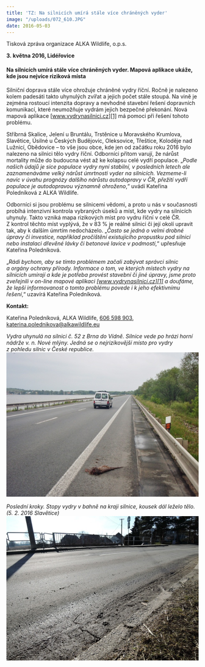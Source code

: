 ```yaml
---
title: 'TZ: Na silnicích umírá stále více chráněných vyder'
image: "/uploads/072_610.JPG"
date: 2016-05-03
---
```

Tisková zpráva organizace ALKA Wildlife, o.p.s.

**3. května 2016, Lidéřovice**

#### Na silnicích umírá stále více chráněných vyder. Mapová aplikace ukáže, kde jsou nejvíce riziková místa

Silniční doprava stále více ohrožuje chráněné vydry říční. Ročně je
nalezeno kolem padesáti takto uhynulých zvířat a jejich počet stále
stoupá. Na vině je zejména rostoucí intenzita dopravy a nevhodné
stavební řešení dopravních komunikací, které neumožňuje vydrám jejich
bezpečné překonání. Nová mapová aplikace [www.vydrynasilnici.cz][1] má
pomoci při řešení tohoto problému.

Stříbrná Skalice, Jelení u Bruntálu, Trstěnice u Moravského Krumlova,
Slavětice, Úsilné u Českých Budějovic, Oleksovice, Třeštice, Koloděje
nad Lužnicí, Obědovice – to vše jsou obce, kde jen od začátku roku 2016
bylo nalezeno na silnici tělo vydry říční. Odborníci přitom varují, že
nárůst mortality může do budoucna vést až ke kolapsu celé vydří
populace. „*Podle našich údajů je sice populace vydry nyní stabilní,
v posledních letech ale zaznamenáváme velký nárůst úmrtnosti vyder na
silnicích. Vezmeme-li navíc v úvahu prognózy dalšího nárůstu autodopravy
v ČR, přežití vydří populace je autodopravou významně ohroženo*,“ uvádí
Kateřina Poledníková z ALKA Wildlife.

Odborníci si jsou problému se silnicemi vědomi, a proto u nás
v současnosti probíhá intenzivní kontrola vybraných úseků a míst, kde
vydry na silnicích uhynuly. Takto vzniká mapa rizikových míst pro vydru
říční v celé ČR. Z kontrol těchto míst vyplývá, že v 83 % je reálné
silnici či její okolí upravit tak, aby k dalším úmrtím nedocházelo.
„*Často se jedná o velmi drobné úpravy či investice, například
pročištění existujícího propustku pod silnicí nebo instalaci dřevěné
lávky či betonové lavice v podmostí*,“ upřesňuje Kateřina Poledníková.

„*Rádi bychom, aby se tímto problémem začali zabývat správci silnic
a orgány ochrany přírody. Informace o tom, ve kterých místech vydry na
silnicích umírají a kde je potřeba provést stavební či jiné úpravy, jsme
proto zveřejnili v on-line mapové aplikaci [www.vydrynasilnici.cz][1]
a doufáme, že lepší informovanost o tomto problému povede i k jeho
efektivnímu řešení*,“ uzavírá Kateřina Poledníková.

**Kontakt:**

Kateřina Poledníková, ALKA Wildlife, [606 598 903](tel:+420-606-598-903),
[katerina.polednikova@alkawildlife.eu](mailto:katerina.polednikova@alkawildlife.eu)

*Vydra uhynulá na silnici č. 52 z Brna do Vídně. Silnice vede po hrázi
horní nádrže v. n. Nové mlýny. Jedná se o nejrizikovější místo pro vydry
z pohledu silnic v České republice.*  
![](/uploads/P5310050_610.JPG)

*Poslední kroky. Stopy vydry v bahně na kraji silnice, kousek dál leželo
tělo. (5. 2. 2016 Slavětice)*  
![](/uploads/DSCN1261_610.JPG)


[1]: http://www.vydrynasilnici.cz
